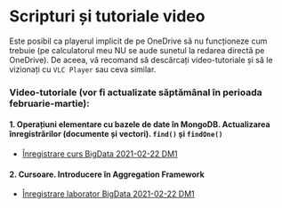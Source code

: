 # Scripturi și tutoriale video

Este posibil ca playerul implicit de pe OneDrive să nu funcționeze cum trebuie (pe calculatorul meu NU se aude sunetul la redarea directă pe OneDrive). De aceea, vă recomand să descărcați video-tutoriale și să le vizionați cu `VLC Player` sau ceva similar.

### Video-tutoriale (vor fi actualizate săptămânal în perioada februarie-martie):

#### 1. Operațiuni elementare cu bazele de date în MongoDB. Actualizarea înregistrărilor (documente și vectori). `find()` și `findOne()`
- [Înregistrare curs BigData 2021-02-22 DM1](https://1drv.ms/v/s!AgPvmBEDzTOSitxmKh6pWr0LKMzPlQ?e=Y31jq4)

#### 2. Cursoare. Introducere în Aggregation Framework
- [Înregistrare laborator BigData 2021-02-22 DM1](https://1drv.ms/v/s!AgPvmBEDzTOSitxo4EricVm3St6B6Q?e=u7KN2n)
